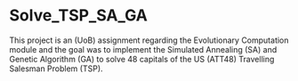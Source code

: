 # Solve_TSP_SA_GA
 This project is an (UoB) assignment regarding the Evolutionary Computation module and the goal was to implement the Simulated Annealing (SA) and Genetic Algorithm (GA) to solve 48 capitals of the US (ATT48) Travelling Salesman Problem (TSP).

